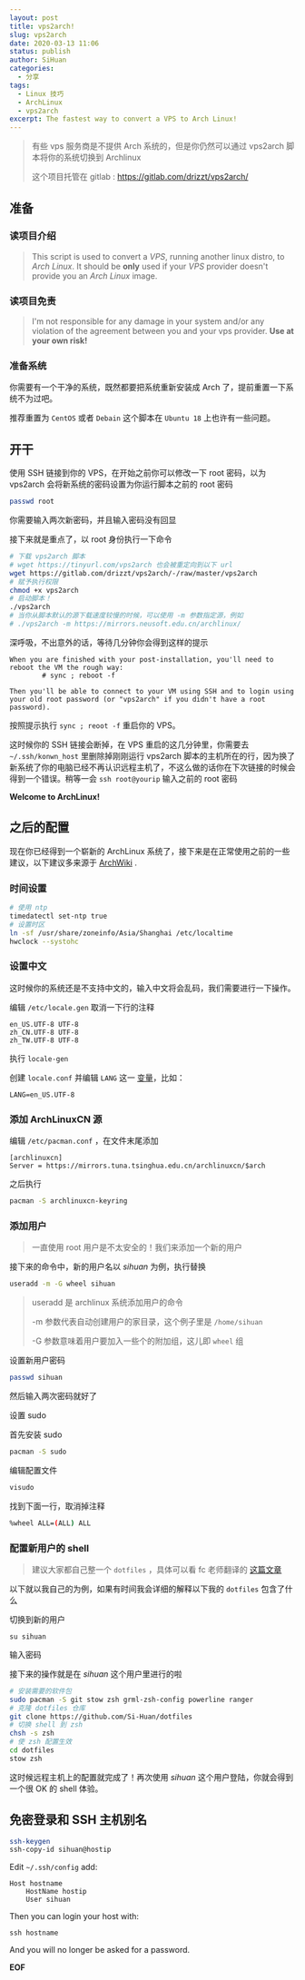```yaml
---
layout: post
title: vps2arch!
slug: vps2arch
date: 2020-03-13 11:06
status: publish
author: SiHuan
categories: 
  - 分享
tags: 
  - Linux 技巧
  - ArchLinux
  - vps2arch
excerpt: The fastest way to convert a VPS to Arch Linux!
---
```


> 有些 vps 服务商是不提供 Arch 系统的，但是你仍然可以通过 vps2arch 脚本将你的系统切换到 Archlinux  
>
> 这个项目托管在 gitlab : https://gitlab.com/drizzt/vps2arch/

## 准备

### 读项目介绍

> This script is used to convert a *VPS*, running another linux distro, to *Arch Linux*.
>  It should be **only** used if your *VPS* provider doesn't provide you an *Arch Linux* image.

### 读项目免责

> I'm not responsible for any damage in your system and/or any violation of the agreement between you and your vps provider.
>  **Use at your own risk!**

### 准备系统

你需要有一个干净的系统，既然都要把系统重新安装成 Arch 了，提前重置一下系统不为过吧。

推荐重置为 `CentOS` 或者 `Debain` 这个脚本在 `Ubuntu 18` 上也许有一些问题。

## 开干

使用 SSH 链接到你的 VPS，在开始之前你可以修改一下 root 密码，以为 vps2arch 会将新系统的密码设置为你运行脚本之前的 root 密码

```bash
passwd root
```

你需要输入两次新密码，并且输入密码没有回显

接下来就是重点了，以 root 身份执行一下命令

```bash
# 下载 vps2arch 脚本
# wget https://tinyurl.com/vps2arch 也会被重定向到以下 url
wget https://gitlab.com/drizzt/vps2arch/-/raw/master/vps2arch
# 赋予执行权限
chmod +x vps2arch
# 启动脚本！
./vps2arch
# 当你从脚本默认的源下载速度较慢的时候，可以使用 -m 参数指定源，例如
# ./vps2arch -m https://mirrors.neusoft.edu.cn/archlinux/
```

深呼吸，不出意外的话，等待几分钟你会得到这样的提示

```
When you are finished with your post-installation, you'll need to reboot the VM the rough way:
		# sync ; reboot -f

Then you'll be able to connect to your VM using SSH and to login using your old root password (or "vps2arch" if you didn't have a root password).
```

按照提示执行 `sync ; reoot -f` 重启你的 VPS。

这时候你的 SSH 链接会断掉，在 VPS 重启的这几分钟里，你需要去 `~/.ssh/konwn_host` 里删除掉刚刚运行 vps2arch 脚本的主机所在的行，因为换了新系统了你的电脑已经不再认识远程主机了，不这么做的话你在下次链接的时候会得到一个错误。稍等一会 `ssh root@yourip` 输入之前的 root 密码

**Welcome to ArchLinux!**

## 之后的配置

现在你已经得到一个崭新的 ArchLinux 系统了，接下来是在正常使用之前的一些建议，以下建议多来源于 [ArchWiki](https://wiki.archlinux.org/index.php/Installation_guide) .

### 时间设置

```bash
# 使用 ntp
timedatectl set-ntp true
# 设置时区
ln -sf /usr/share/zoneinfo/Asia/Shanghai /etc/localtime
hwclock --systohc
```

### 设置中文

这时候你的系统还是不支持中文的，输入中文将会乱码，我们需要进行一下操作。

编辑 `/etc/locale.gen` 取消一下行的注释

```
en_US.UTF-8 UTF-8
zh_CN.UTF-8 UTF-8
zh_TW.UTF-8 UTF-8
```

执行 `locale-gen`

创建 `locale.conf` 并编辑 `LANG` 这一 [变量](https://wiki.archlinux.org/index.php/Variable)，比如：

```
LANG=en_US.UTF-8
```



### 添加 ArchLinuxCN 源

编辑 `/etc/pacman.conf` ，在文件末尾添加

```
[archlinuxcn]
Server = https://mirrors.tuna.tsinghua.edu.cn/archlinuxcn/$arch
```

之后执行

```bash
pacman -S archlinuxcn-keyring
```

### 添加用户

> 一直使用 root 用户是不太安全的！我们来添加一个新的用户

接下来的命令中，新的用户名以 *sihuan* 为例，执行替换

```bash
useradd -m -G wheel sihuan
```

>useradd 是 archlinux 系统添加用户的命令
>
>-m 参数代表自动创建用户的家目录，这个例子里是 `/home/sihuan`
>
>-G 参数意味着用户要加入一些个的附加组，这儿即 `wheel` 组

设置新用户密码

```bash
passwd sihuan
```

然后输入两次密码就好了

设置 sudo

首先安装 sudo

```bash
pacman -S sudo
```

编辑配置文件

```bash
visudo
```

找到下面一行，取消掉注释

```bash
%wheel ALL=(ALL) ALL
```

### 配置新用户的 shell

> 建议大家都自己整一个 `dotfiles` ，具体可以看 fc 老师翻译的 [这篇文章](https://farseerfc.me/using-gnu-stow-to-manage-your-dotfiles.html)

以下就以我自己的为例，如果有时间我会详细的解释以下我的 `dotfiles` 包含了什么

切换到新的用户

```
su sihuan
```

输入密码

接下来的操作就是在 *sihuan* 这个用户里进行的啦

```bash
# 安装需要的软件包
sudo pacman -S git stow zsh grml-zsh-config powerline ranger
# 克隆 dotfiles 仓库
git clone https://github.com/Si-Huan/dotfiles
# 切换 shell 到 zsh
chsh -s zsh
# 使 zsh 配置生效
cd dotfiles
stow zsh
```

这时候远程主机上的配置就完成了！再次使用 *sihuan* 这个用户登陆，你就会得到一个很 OK 的 shell 体验。

## 免密登录和 SSH 主机别名

```bash
ssh-keygen
ssh-copy-id sihuan@hostip
```

Edit `~/.ssh/config` add:

```
Host hostname
    HostName hostip
    User sihuan
```

Then you can login your host with:

```
ssh hostname
```

And you will no longer be asked for a password.


**EOF**